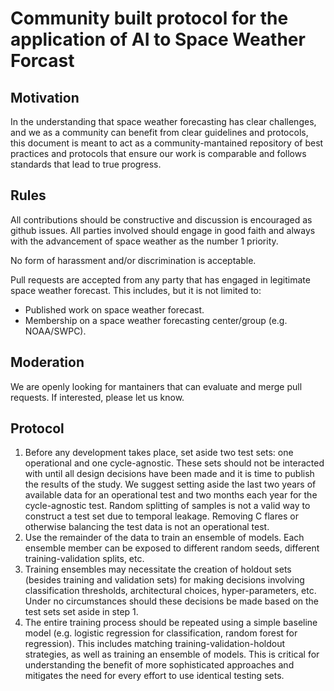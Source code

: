 # Community built protocol for the application of AI to Space Weather Forcast

## Motivation

In the understanding that space weather forecasting has clear challenges, and we as a community can benefit from clear guidelines and protocols, this document is meant to act as a community-mantained repository of best practices and protocols that ensure our work is comparable and follows standards that lead to true progress.

## Rules

All contributions should be constructive and discussion is encouraged as github issues.  All parties involved should engage in good faith and always with the advancement of space weather as the number 1 priority.

No form of harassment and/or discrimination is acceptable.

Pull requests are accepted from any party that has engaged in legitimate space weather forecast.  This includes, but it is not limited to:

- Published work on space weather forecast.
- Membership on a space weather forecasting center/group (e.g. NOAA/SWPC).

## Moderation

We are openly looking for mantainers that can evaluate and merge pull requests.  If interested, please let us know.



## Protocol

1. Before any development takes place, set aside two test sets: one operational and one cycle-agnostic.  These sets should not be interacted with until all design decisions have been made and it is time to publish the results of the study.  We suggest setting aside the last two years of available data for an operational test and two months each year for the cycle-agnostic test. Random splitting of samples is not a valid way to construct a test set due to temporal leakage. Removing C flares or otherwise balancing the test data is not an operational test.
2. Use the remainder of the data to train an ensemble of models.  Each ensemble member can be exposed to different random seeds, different training-validation splits, etc.
3. Training ensembles may necessitate the creation of holdout sets (besides training and validation sets) for making decisions involving classification thresholds, architectural choices, hyper-parameters, etc.  Under no circumstances should these decisions be made based on the test sets set aside in step 1.
4. The entire training process should be repeated using a simple baseline model (e.g. logistic regression for classification, random forest for regression). This includes matching training-validation-holdout strategies, as well as training an ensemble of models.  This is critical for understanding the benefit of more sophisticated approaches and mitigates the need for every effort to use identical testing sets.
